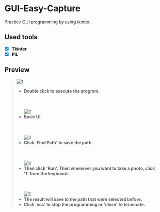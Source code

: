# GUI-Easy-Capture
Practice GUI programming by using tkinter.

## Used tools
  - [x] __Tkinter__
  - [x] __PIL__
 
## Preview
 


>![1](https://user-images.githubusercontent.com/69370122/104873728-2ab07e00-591f-11eb-9fbf-f6ee51270702.PNG)<br />
>* **Double click to execute the program.**<br />
<br /><br /><br />
>![2](https://user-images.githubusercontent.com/69370122/104873730-2ab07e00-591f-11eb-873e-47268230aa36.PNG)<br />
>* **Basic UI.**<br />
<br /><br /><br />
>![3](https://user-images.githubusercontent.com/69370122/104873731-2ab07e00-591f-11eb-9ad9-78da6a71639a.PNG)<br />
>* **Click 'Find Path' to save the path.**<br />
<br /><br /><br />
>![4](https://user-images.githubusercontent.com/69370122/104873732-2b491480-591f-11eb-95e6-f5f14c3bd369.PNG)<br />
>* **Then click 'Run'. Then whenever you want to take a photo, click '1' from the keyboard.**<br />
<br /><br /><br />
>![5](https://user-images.githubusercontent.com/69370122/104873733-2b491480-591f-11eb-9349-15d8c1226104.PNG)<br />
>* **The result will save to the path that were selected before.**<br />
>* **Click 'esc' to stop the programming or 'close' to terminate.**<br />
